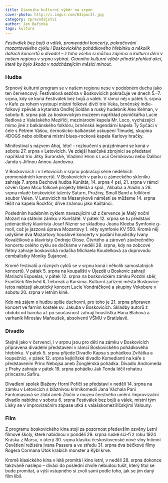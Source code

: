 ```yaml
---
title: Gianniho kulturní výběr na srpen
cover-photo: http://i.imgur.com/63zpoc3l.jpg
category: zpravodajství
author: Jan Bařinka
tags: kultura
---
```


*Festiválek bez bojů a válek, promenádní koncerty, pokračování mozartovského cyklu i Boskovického pohádkového hřebínku a několik dalších koncertů a divadel – z toho všeho si můžou zájemci o kulturní dění v našem regionu v srpnu vybírat. Gianniho kulturní výběr přináší přehled akcí, které by bylo škoda v nadcházejícím měsíci minout.*

### Hudba

Srpnový kulturní program se v našem regionu nese v podobném duchu jako ten červencový. Festivalová sezóna v Boskovicích pokračuje ve dnech 5.–7. srpna, kdy se koná Festiválek bez bojů a válek. V rámci něj v pátek 5. srpna v Kafe za rohem vystoupí místní folkové dívčí trio Veka, brněnský indie-folkový zpěvák a kytarista Ondřej Soldán a ruský hudebník Alex Kelman, v sobotu 6. srpna pak za boskovickým muzeem například písničkářka Lucie Redlová z Valašského Meziříčí, mezinárodní kapela Mr. Loco, vycházející mimo jiné z balkánského folklóru, brněnská legendární kapela Ty Syčáci v čele s Petrem Vášou, černošicko-balkánské uskupení Timudej, skupina 4DOGS nebo oblíbená místní blues-rocková kapela Karlovy hračky.

Minifestival s názvem Ahoj, léto! – rozloučení s prázdninami se koná v sobotu 27. srpna v Letovicích. Ve zdejší hasičské zbrojnici se představí například trio Jitky Šuranské, Vladimír Hron s Lucií Černíkovou nebo Dalibor Janda s Jiřinou Annou Jandovou.

V Boskovicích i v Letovicích v srpnu pokračují série nedělních promenádních koncertů. V Boskovicích v parku u zámeckého skleníku zahraje 7. srpna Dechová hudba Kunštát, 14. srpna 4 psi, 21. srpna v rámci ozvěn Open Micu folkové projekty Melda a spol., Alibaba a Aladin a 28. srpna mladé boskovické talenty Saturn, Pružiny, Small Band a folklórní soubor Velen. V Letovicích na Masarykově náměstí se můžeme 14. srpna těšit na kapelu Rockfór, dříve známou jako Kaštánci.

Posledním hudebním cyklem navazujícím už z července je Malý noční Mozart na státním zámku v Kunštátě. V pátek 12. srpna se tu představí jedenáctiletý klavírista Josef Nizner se skladbou Jeana Kleeba Symfonie g-moll, což je jazzová úprava Mozartovy 1. věty symfonie KV 550. Kromě něj uslyšíme dva Mozartovy houslové koncerty v podání houslistky Ivany Kovalčíkové a klavíristy Ondreje Olose. Čtvrtého a zároveň závěrečného koncertu celého cyklu se dočkáme v neděli 28. srpna, kdy na zobcové flétny zahraje boskovická rodačka Michaela Koudelková za doprovodu cembalistky Moniky Šujanové.

Kromě festivalů a různých cyklů se v srpnu koná i několik samostatných koncertů. V pátek 5. srpna na koupališti v Újezdě u Boskovic zahrají Mariachi Espuelas, v pátek 12. srpna na boskovickém zámku Pozdní sběr, František Nedvěd & Tiebreak a Karsima. Kulturní zařízení města Boskovice letos nabízejí akustický koncert Lucie Vondráčkové a skupiny Vokobere v sobotu 20. srpna v letním kině.

Kdo má zájem o hudbu spíše duchovní, pro toho je 21. srpna připraven koncert ve farním kostele sv. Jakuba v Boskovicích. Skladby autorů z období od baroka až po současnost zahrají houslistka Hana Blahová a varhaník Miroslav Maňoušek, absolventi VŠMU v Bratislavě.

### Divadlo

Stejně jako v červenci, i v srpnu jsou pro děti na zámku v Boskovicích připravena divadelní představení v rámci Boskovického pohádkového hřebínku. V pátek 5. srpna přijede Divadlo Kapsa s pohádkou Zvířátka a loupežníci, v pátek 12. srpna kejklířské divadlo Komedianti na káře s představením Princ Nebojsa aneb Žonglérská pohádka. Divadlo Andromeda z Prahy zahraje v pátek 19. srpna pohádku Jak Tonda léčil rohatou princeznu Safiru.

Divadlení spolek Blaženy Horní Poříčí se představí v neděli 14. srpna na zámku v Letovicích s bláznivou krimikomedií Jana Váchala Paní Fantomasová se zlobí aneb Zločin v muzeu čerstvého umění. Improvizační divadlo nabídne v sobotu 6. srpna Festiválek bez bojů a válek, místní tým Lísky se v improvizačním zápase utká s valašskomeziříčskými Valouny.

### Film

Z programu boskovického kina stojí za pozornost především ozvěny Letní filmové školy, které nabídnou v pondělí 29. srpna ruské sci-fi z roku 1924 Kráska z Marsu, v úterý 30. srpna klasiku československé nové vlny Intimní Osvětlení režiséra Ivana Passera a ve středu 31. srpna dva béčkové filmy Rogera Cormana Útok krabích monster a Kýbl krve.

Kromě klasického kina v létě promítá i kino letní, v neděli 28. srpna dokonce takzvaně naslepo – diváci do poslední chvíle nebudou tušit, který titul se bude promítat, a výši vstupného si zvolí sami podle toho, jak se jim daný film líbil.
